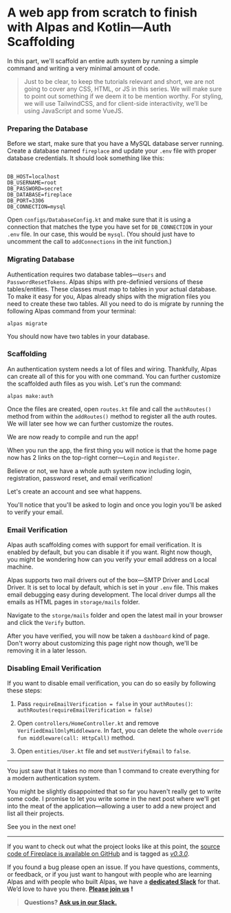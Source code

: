 # A web app from scratch to finish with Alpas and Kotlin—Auth Scaffolding

In this part, we'll scaffold an entire auth system by running a simple command and writing a very minimal amount of code.

> Just to be clear, to keep the tutorials relevant and short, we are not going to cover any CSS, HTML, or JS in
>this series. We will make sure to point out something if we deem it to be mention worthy. For styling, we
>will use TailwindCSS, and for client-side interactivity, we’ll be using JavaScript and some VueJS.

### Preparing the Database 

Before we start, make sure
that you have a MySQL database server running. Create a database named `fireplace` and update your `.env` file
with proper database credentials. It should look something like this:

```

DB_HOST=localhost
DB_USERNAME=root
DB_PASSWORD=secret
DB_DATABASE=fireplace
DB_PORT=3306
DB_CONNECTION=mysql

``` 

Open `configs/DatabaseConfig.kt` and make sure that it is using a connection that matches the type
you have set for `DB_CONNECTION` in your `.env` file. In our case, this would be `mysql`. (You should just have to uncomment the call to `addConnections` in the init function.)

### Migrating Database

Authentication requires two database tables—`Users` and `PasswordResetTokens`. Alpas ships with pre-definied versions of these tables/entities. These classes must map to tables in your actual database. To make it easy for you, Alpas already ships with the
migration files you need to create these two tables. All you need to do is migrate by running the following Alpas command
from your terminal:

`alpas migrate`

You should now have two tables in your database.

### Scaffolding

An authentication system needs a lot of files and wiring. Thankfully, Alpas can create all of this for you with
one command. You can further customize the scaffolded auth files as you wish. Let's run the command:

`alpas make:auth`

Once the files are created, open `routes.kt` file and call the `authRoutes()` method from within the `addRoutes()`
method to register all the auth routes. We will later see how we can further customize the routes.

We are now ready to compile and run the app!

When you run the app, the first thing you will notice is that the home page now has 2 links on
the top-right corner—`Login` and `Register`.

Believe or not, we have a whole auth system now including login, registration, password reset, and email
verification!

Let's create an account and see what happens.

You'll notice that you'll be asked to login and once you login you'll be asked to verify your email.

### Email Verification

Alpas auth scaffolding comes with support for email verification. It is enabled by default, but you
can disable it if you want. Right now though, you might be wondering how can you verify your email
address on a local machine.

Alpas supports two mail drivers out of the box—SMTP Driver and Local Driver. It is set to local by default, which
is set in your `.env` file. This makes email debugging easy during development. The local driver dumps all the
emails as HTML pages in `storage/mails` folder.

Navigate to the `storge/mails` folder and open the latest mail in your browser and click the `Verify` button.

After you have verified, you will now be taken a `dashboard` kind of page. Don't worry about customizing
this page right now though, we'll be removing it in a later lesson.

### Disabling Email Verification

If you want to disable email verification, you can do so easily by following these steps:

1. Pass `requireEmailVerification = false` in your `authRoutes()`:
`authRoutes(requireEmailVerification = false)`

2. Open `controllers/HomeController.kt` and remove `VerifiedEmailOnlyMiddleware`. In fact, you can delete the whole
`override fun middleware(call: HttpCall)` method.

3. Open `entities/User.kt` file and set `mustVerifyEmail` to `false`.

---

You just saw that it takes no more than 1 command to create everything for a modern authentication system.

You might be slightly disappointed that so far you haven't really get to write some code. I promise to let
you write some in the next post where we'll get into the meat of the application—allowing a user to
add a new project and list all their projects.

See you in the next one!

---

If you want to check out what the project looks like at this point, the [source code of Fireplace is available on GitHub](https://github.com/alpas/fireplace/releases/tag/v0.3.0) and is tagged as [_v0.3.0_](https://github.com/alpas/fireplace/releases/tag/v0.3.0).

If you found a bug please open an issue. If you have questions, comments, or feedback, or if you just want to hangout with people who are learning Alpas and with people who built Alpas, we have a [**dedicated Slack**](https://join.slack.com/t/alpasdev/shared_invite/enQtODcwMjE1MzMxODQ3LTJjZWMzOWE5MzBlYzIzMWQ2MTcxN2M2YjU3MTQ5ZDE4NjBmYjY1YTljOGIwYmJmYWFlYjc4YTcwMDFmZDIzNDE) for that. We’d love to have you there. [**Please join us**][alpas-slack] **!**

> **Questions?** [**Ask us in our Slack.**][alpas-slack]

[alpas-slack]: https://join.slack.com/t/alpasdev/shared_invite/enQtODcwMjE1MzMxODQ3LTJjZWMzOWE5MzBlYzIzMWQ2MTcxN2M2YjU3MTQ5ZDE4NjBmYjY1YTljOGIwYmJmYWFlYjc4YTcwMDFmZDIzNDE 
